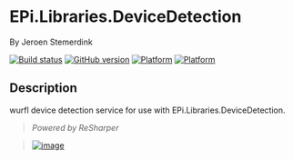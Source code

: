 ﻿# EPi.Libraries.DeviceDetection

By Jeroen Stemerdink

[![Build status](https://ci.appveyor.com/api/projects/status/60vg1xeix98n9w3o/branch/master?svg=true)](https://ci.appveyor.com/project/jstemerdink/epi-libraries-devicedetection/branch/master)
[![GitHub version](https://badge.fury.io/gh/jstemerdink%2FEPi.Libraries.DeviceDetection.svg)](http://badge.fury.io/gh/jstemerdink%2FEPi.Libraries.DeviceDetection)
[![Platform](https://img.shields.io/badge/platform-.NET%204.5-blue.svg?style=flat)](https://msdn.microsoft.com/en-us/library/w0x726c2%28v=vs.110%29.aspx)
[![Platform](https://img.shields.io/badge/EPiServer-%2010.0.1-orange.svg?style=flat)](http://world.episerver.com/cms/) 

## Description

wurfl device detection service for use with EPi.Libraries.DeviceDetection.


> *Powered by ReSharper*

> [![image](http://resources.jetbrains.com/assets/media/open-graph/jetbrains_250x250.png)](http://jetbrains.com)

